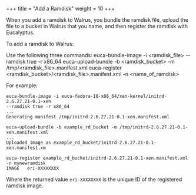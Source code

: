 +++
title = "Add a Ramdisk"
weight = 10
+++

When you add a ramdisk to Walrus, you bundle the ramdisk file, upload the file to a bucket in Walrus that you name, and then register the ramdisk with Eucalyptus. 

To add a ramdisk to Walrus: 

Use the following three commands: 
    euca-bundle-image -i <ramdisk_file> --ramdisk true -r x86_64
    euca-upload-bundle -b <ramdisk_bucket> -m /tmp/<ramdisk_file>.manifest.xml
    euca-register <ramdisk_bucket>/<ramdisk_file>.manifest.xml -n <name_of_ramdisk>

For example: 


    euca-bundle-image -i euca-fedora-10-x86_64/xen-kernel/initrd-2.6.27.21-0.1-xen 
    --ramdisk true -r x86_64
    ...
    Generating manifest /tmp/initrd-2.6.27.21-0.1-xen.manifest.xml
    
    euca-upload-bundle -b example_rd_bucket -m /tmp/initrd-2.6.27.21-0.1-xen.manifest.xml
    ...
    Uploaded image as example_rd_bucket/initrd-2.6.27.21-0.1-xen.manifest.xm
    
    euca-register example_rd_bucket/initrd-2.6.27.21-0.1-xen.manifest.xml -n mynewramdisk
    IMAGE	eri-XXXXXXXX 

Where the returned value `eri-XXXXXXXX` is the unique ID of the registered ramdisk image. 

